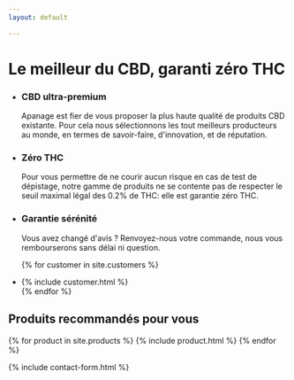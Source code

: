 ```yaml
---
layout: default

---
```

<div class="about">

<h1>Le meilleur du CBD, garanti zéro THC</h1>

<ul class="cols3 cols">
<li>
<div class="icon" style="background-image: url({{ "assets/images/best.png" | relative_url }}"></div>

<h3>CBD ultra-premium</h3>

Apanage est fier de vous proposer la plus haute qualité de produits CBD existante. Pour cela nous sélectionnons les tout meilleurs producteurs au monde, en termes de savoir-faire, d'innovation, et de réputation.

</li><li>
<div class="icon" style="background-image: url({{ "assets/images/zero-percent-thc.png" | relative_url }}"></div>

<h3>Zéro THC</h3>

Pour vous permettre de ne courir aucun risque en cas de test de dépistage, notre gamme de produits ne se contente pas de respecter le seuil maximal légal des 0.2% de THC: elle est garantie zéro THC.

</li><li>

<div class="icon" style="background-image: url({{ "assets/images/money-back.png" | relative_url }}"></div>

<h3>Garantie sérénité</h3>

Vous avez changé d'avis ? Renvoyez-nous votre commande,  nous vous rembourserons sans délai ni question.

</li>
</ul>

<ul class="cols2 cols">

{% for customer in site.customers %}
  <li>{% include customer.html %}</li>
{% endfor %}

</ul>

<h2>Produits recommandés pour vous</h2>

</div>


{% for product in site.products %}
  {% include product.html %}
{% endfor %}

{% include contact-form.html %}
